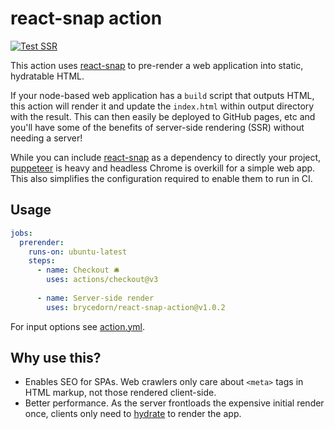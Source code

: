 # react-snap action

[![Test SSR](https://github.com/brycedorn/react-snap-action/actions/workflows/test.yml/badge.svg)](https://github.com/brycedorn/react-snap-action/actions/workflows/test.yml)

This action uses [react-snap](https://github.com/stereobooster/react-snap) to pre-render a web application into static, hydratable HTML.

If your node-based web application has a `build` script that outputs HTML, this action will render it and update the `index.html` within output directory with the result. This can then easily be deployed to GitHub pages, etc and you'll have some of the benefits of server-side rendering (SSR) without needing a server!

While you can include [react-snap](https://github.com/stereobooster/react-snap) as a dependency to directly your project, [puppeteer](https://github.com/puppeteer/puppeteer/tree/main) is heavy and headless Chrome is overkill for a simple web app. This also simplifies the configuration required to enable them to run in CI.

## Usage

```yml
jobs:
  prerender:
    runs-on: ubuntu-latest
    steps:
      - name: Checkout 🛎️
        uses: actions/checkout@v3
      
      - name: Server-side render
        uses: brycedorn/react-snap-action@v1.0.2
```

For input options see [action.yml](https://github.com/brycedorn/react-snap-action/blob/main/action.yml).

## Why use this?

 - Enables SEO for SPAs. Web crawlers only care about `<meta>` tags in HTML markup, not those rendered client-side.
 - Better performance. As the server frontloads the expensive initial render once, clients only need to [hydrate](https://beta.reactjs.org/reference/react-dom/hydrate) to render the app.